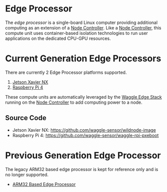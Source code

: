 # Edge Processor

The *edge processor* is a single-board Linux computer providing additional computing as an extension of a [Node Controller](https://github.com/waggle-sensor/nodecontroller). Like a [Node Controller](https://github.com/waggle-sensor/nodecontroller), this compute unit uses container-based isolation technologies to run user applications on the dedicated CPU-GPU resources.

# Current Generation Edge Processors

There are currently 2 Edge Processor platforms supported.
1. [Jetson Xavier NX](https://www.nvidia.com/en-us/autonomous-machines/embedded-systems/jetson-xavier-nx/)
2. [Raspberry Pi 4](https://www.raspberrypi.com/products/raspberry-pi-4-model-b/)

These compute units are automatically leveraged by the [Waggle Edge Stack](https://github.com/waggle-sensor/waggle-edge-stack) running on the [Node Controller](https://github.com/waggle-sensor/nodecontroller) to add computing power to a node.

## Source Code

- Jetson Xavier NX: https://github.com/waggle-sensor/wildnode-image
- Raspberry Pi 4: https://github.com/waggle-sensor/waggle-rpi-pxeboot

# Previous Generation Edge Processor

The legacy ARM32 based edge processor is kept for reference only and is no longer supported.

* [ARM32 Based Edge Processor](https://github.com/waggle-sensor/edgeprocessor-v1)
